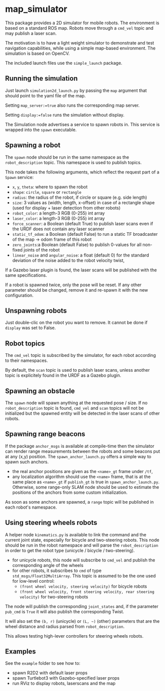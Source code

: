 # map_simulator

This package provides a 2D simulator for mobile robots. The environment is based on a standard ROS map. Robots move through a `cmd_vel` topic and may publish a laser scan.

The motivation is to have a light weight simulator to demonstrate and test navigation capabilities, while using a simple map-based environment. The simulation is based on OpenCV.

The included launch files use the `simple_launch` package.

## Running the simulation

Just launch `simulation2d_launch.py` by passing the `map` argument that should point to the yaml file of the map.

Setting `map_server:=true` also runs the corresponding map server.

Setting `display:=false` runs the simulation without display.

The Simulation node advertises a service to spawn robots in. This service is wrapped into the `spawn` executable.

## Spawning a robot

The `spawn` node should be run in the same namespace as the `robot_description` topic. This namespace is used to publish topics.

This node takes the following arguments, which reflect the request part of a `Spawn` service:

- `x`, `y`, `theta`: where to spawn the robot
- `shape`: `circle`, `square` or `rectangle`
- `radius`: the radius of the robot, if circle or square (e.g. side length)
- `size`: 3 values as (width, length, x-offset) in case of a rectangle shape (used for display + laser detection from other robots)
- `robot_color`: a length-3 RGB (0-255) int array
- `laser_color`: a length-3 RGB (0-255) int array
- `force_scanner`: a Boolean (default True) to publish laser scans even if the URDF does not contain any laser scanner
- `static_tf_odom`: a Boolean (default False) to run a static TF broadcaster of the map -> odom frame of this robot
- `zero_joints`:a Boolean (default False) to publish 0-values for all non-fixed joints of the robot
- `linear_noise` and `angular_noise`: a float (default 0) for the standard deviation of the noise added to the robot velocity twist,

If a Gazebo laser plugin is found, the laser scans will be published with the same specifications.

If a robot is spawned twice, only the pose will be reset. If any other parameter should be changed, remove it and re-spawn it with the new configuration.

## Unspawning robots

Just double-clic on the robot you want to remove. It cannot be done if `display` was set to False.

## Robot topics

The `cmd_vel` topic is subscribed by the simulator, for each robot according to their namespaces.

By default, the `scan` topic is used to publish laser scans, unless another topic is explicitely found in the URDF as a Gazebo plugin.

## Spawning an obstacle

The `spawn` node will spawn anything at the requested pose / size. If no `robot_description` topic is found, `cmd_vel` and `scan` topics will not be initialized but the spawned entity will be detected in the laser scans of other robots.

## Spawning range beacons

If the package `anchor_msgs` is available at compile-time then the simulator can render range measurements between the robots and some beacons put at any (x,y) position. The `spawn_anchor_launch.py` offers a simple way to spawn such anchors.
- the real anchor positions are given as the `<name>_gt` frame under `/tf`,
- any localization algorithm should use the `<name>` frame, that is at the same place as `<name>_gt` if `publish_gt` is true in `spawn_anchor_launch.py`. Otherwise, some range-only SLAM node should be used to estimate the positions of the anchors from some custom initialization.

As soon as some anchors are spawned, a `range` topic will be published in each robot's namespace.

## Using steering wheels robots

A helper node `kinematics.py` is available to link the command and the current joint state, especially for bicycle and two-steering robots. This node should be run in the robot namespace and will parse the `robot_description` in order to get the robot type (unicycle / bicycle / two-steering).

 - for unicycle robots, this node will subscribe to `cmd_vel` and publish the corresponding angle of the wheels
 - for other robots, it subscribes to `cmd` of type `std_msgs/Float32MultiArray`. This topic is assumed to be the one used for low-level control:
    - `(front wheel velocity, steering velocity)` for bicycle robots
    - `(front wheel velocity, front steering velocity, rear steering velocity)` for two-steering robots

The node will publish the corresponding `joint_states` and, if the parameter `pub_cmd` is `True` it will also publish the corresponding Twist.

It will also set the `(b, r)` (unicycle) or `(L, ~)` (other) parameters that are the wheel distance and radius parsed from `robot_description`.

This allows testing high-lever controllers for steering wheels robots.

## Examples

See the `example` folder to see how to:
- spawn R2D2 with default laser props
- spawn Turtlebot3 with Gazebo-specified laser props
- run RViz to display robots, laserscans and the map
